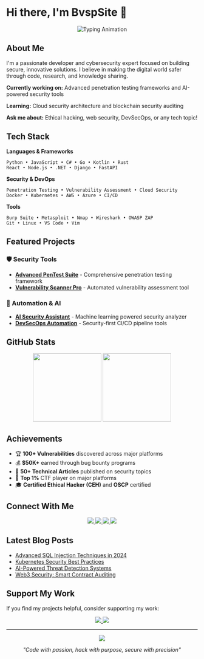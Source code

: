 # Hi there, I'm BvspSite 👋

<div align="center">
  <img src="https://readme-typing-svg.herokuapp.com?font=JetBrains+Mono&size=22&duration=3000&pause=1000&color=00FF41&center=true&vCenter=true&width=500&lines=Full-Stack+Developer;Cybersecurity+Expert;Ethical+Hacker;Open+Source+Enthusiast" alt="Typing Animation"/>
</div>

## About Me

I'm a passionate developer and cybersecurity expert focused on building secure, innovative solutions. I believe in making the digital world safer through code, research, and knowledge sharing.

**Currently working on:** Advanced penetration testing frameworks and AI-powered security tools

**Learning:** Cloud security architecture and blockchain security auditing

**Ask me about:** Ethical hacking, web security, DevSecOps, or any tech topic!

## Tech Stack

**Languages & Frameworks**
```
Python • JavaScript • C# • Go • Kotlin • Rust
React • Node.js • .NET • Django • FastAPI
```

**Security & DevOps**
```
Penetration Testing • Vulnerability Assessment • Cloud Security
Docker • Kubernetes • AWS • Azure • CI/CD
```

**Tools**
```
Burp Suite • Metasploit • Nmap • Wireshark • OWASP ZAP
Git • Linux • VS Code • Vim
```

## Featured Projects

### 🛡️ Security Tools
- **[Advanced PenTest Suite](https://github.com/USERNAME/Advanced-PenTest-Suite)** - Comprehensive penetration testing framework
- **[Vulnerability Scanner Pro](https://github.com/USERNAME/Vulnerability-Scanner-Pro)** - Automated vulnerability assessment tool

### 🤖 Automation & AI
- **[AI Security Assistant](https://github.com/USERNAME/AI-Security-Assistant)** - Machine learning powered security analyzer
- **[DevSecOps Automation](https://github.com/USERNAME/DevSecOps-Automation)** - Security-first CI/CD pipeline tools

## GitHub Stats

<div align="center">
  <img height="180em" src="https://github-readme-stats.vercel.app/api?username=USERNAME&show_icons=true&theme=dark&include_all_commits=true&count_private=true&bg_color=0d1117&title_color=00FF41&text_color=ffffff&icon_color=00FFFF"/>
  <img height="180em" src="https://github-readme-stats.vercel.app/api/top-langs/?username=USERNAME&layout=compact&theme=dark&bg_color=0d1117&title_color=00FF41&text_color=ffffff"/>
</div>

## Achievements

- 🏆 **100+ Vulnerabilities** discovered across major platforms
- 💰 **$50K+** earned through bug bounty programs
- 📝 **50+ Technical Articles** published on security topics
- 🎯 **Top 1%** CTF player on major platforms
- 🎓 **Certified Ethical Hacker (CEH)** and **OSCP** certified

## Connect With Me

<div align="center">
  <a href="https://linkedin.com/in/bvspsite">
    <img src="https://img.shields.io/badge/LinkedIn-0077B5?style=for-the-badge&logo=linkedin&logoColor=white"/>
  </a>
  <a href="https://twitter.com/bvspsite">
    <img src="https://img.shields.io/badge/Twitter-1DA1F2?style=for-the-badge&logo=twitter&logoColor=white"/>
  </a>
  <a href="https://medium.com/@bvspsite">
    <img src="https://img.shields.io/badge/Medium-12100E?style=for-the-badge&logo=medium&logoColor=white"/>
  </a>
  <a href="mailto:contact@bvspsite.com">
    <img src="https://img.shields.io/badge/Email-D14836?style=for-the-badge&logo=gmail&logoColor=white"/>
  </a>
</div>

## Latest Blog Posts

<!-- BLOG-POST-LIST:START -->
- [Advanced SQL Injection Techniques in 2024](https://bvspsite.blog/sql-injection-2024)
- [Kubernetes Security Best Practices](https://bvspsite.blog/k8s-security)
- [AI-Powered Threat Detection Systems](https://bvspsite.blog/ai-threat-detection)
- [Web3 Security: Smart Contract Auditing](https://bvspsite.blog/web3-security)
<!-- BLOG-POST-LIST:END -->

## Support My Work

If you find my projects helpful, consider supporting my work:

<div align="center">
  <a href="https://github.com/sponsors/USERNAME">
    <img src="https://img.shields.io/badge/Sponsor-EA4AAA?style=for-the-badge&logo=githubsponsors&logoColor=white"/>
  </a>
  <a href="https://buymeacoffee.com/bvspsite">
    <img src="https://img.shields.io/badge/Buy_Me_A_Coffee-FFDD00?style=for-the-badge&logo=buy-me-a-coffee&logoColor=black"/>
  </a>
</div>

---

<div align="center">
  <img src="https://komarev.com/ghpvc/?username=USERNAME&color=00FF41&style=flat-square&label=Profile+Views"/>
  
  *"Code with passion, hack with purpose, secure with precision"*
</div>
